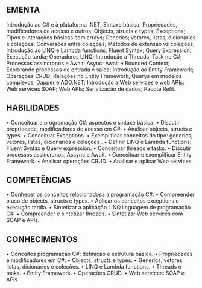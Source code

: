 ## EMENTA
Introdução ao C# e à plataforma .NET; Sintaxe básica; Propriedades, modificadores de acesso e 
outros; Objects, structs e types; Exceptions; Tipos e interações básicas com arrays; Generics; 
vetores, listas, dicionários e coleções; Conversões entre coleções; Métodos de extensão vs 
coleções; Introdução ao LINQ e Lambda functions; Fluent Syntax; Query Expression; Execução 
tardia; Operadores LINQ; Introdução a Threads; Task no C#; Processos assíncronos e Await; Async; 
Await e Bounded Context; Explorando processos de entrada e saída; Introdução ao Entity 
Framework; Operações CRUD; Relações no Entity Framework; Querys em modelos complexos; 
Dapper e ADO.NET; Introdução a Web services e web APIs; Web services SOAP; Web APIs; 
Serialização de dados; Pacote Refit.
## HABILIDADES
• Conceituar a programação C#: aspectos e sintaxe básica.
• Discutir propriedade, modificadores de acesso em C#.
• Analisar objects, structs e types.
• Conceituar Exceptions.
• Exemplificar conceitos do tipo: generics, vetores, listas, dicionários e coleções .
• Definir LINQ e Lambda functions: Fluent Syntax e Query expression.
• Conceituar threads e tasks.
• Discutir processos assíncronos, Assync e Await.
• Conceituar e exemplificar Entity Framework.
• Analisar operações CRUD.
• Analisar e aplicar Web services.
## COMPETÊNCIAS
• Conhecer os conceitos relacionadosa a programação C#.
• Compreender o uso de objects, structs e types.
• Aplicar os conceitos exceptions e execução tardia.
• Sintetizar a aplicação LINQ linguagem de programação C#.
• Compreender e sintetizar threads.
• Sintetizar Web services com SOAP e APIs.
## CONHECIMENTOS
• Conceitos programação C#: definição e estrutura básica.
• Propriedades e modificadores em C#.
• Objects, structs e types.
• Generics, vetores, listas, dicionários e coleções.
• LINQ e Lambda functions.
• Threads e tasks.
• Entity Framework.
• Operações CRUD.
• Web services: SOAP e APIs
